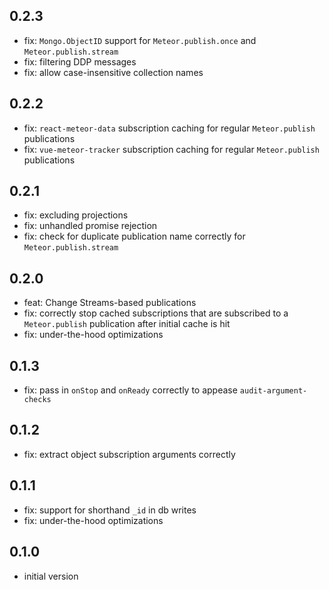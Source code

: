 ## 0.2.3
* fix: `Mongo.ObjectID` support for `Meteor.publish.once` and `Meteor.publish.stream`
* fix: filtering DDP messages
* fix: allow case-insensitive collection names

## 0.2.2
* fix: `react-meteor-data` subscription caching for regular `Meteor.publish` publications
* fix: `vue-meteor-tracker` subscription caching for regular `Meteor.publish` publications

## 0.2.1
* fix: excluding projections
* fix: unhandled promise rejection
* fix: check for duplicate publication name correctly for `Meteor.publish.stream`

## 0.2.0
* feat: Change Streams-based publications
* fix: correctly stop cached subscriptions that are subscribed to a `Meteor.publish` publication after initial cache is hit
* fix: under-the-hood optimizations

## 0.1.3
* fix: pass in `onStop` and `onReady` correctly to appease `audit-argument-checks`

## 0.1.2
* fix: extract object subscription arguments correctly

## 0.1.1
* fix: support for shorthand `_id` in db writes
* fix: under-the-hood optimizations

## 0.1.0
* initial version
